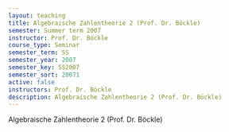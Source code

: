 ```yaml
---
layout: teaching
title: Algebraische Zahlentheorie 2 (Prof. Dr. Böckle)
semester: Summer term 2007
instructor: Prof. Dr. Böckle
course_type: Seminar
semester_term: SS
semester_year: 2007
semester_key: SS2007
semester_sort: 20071
active: false
instructors: Prof. Dr. Böckle
description: Algebraische Zahlentheorie 2 (Prof. Dr. Böckle)
---
```


Algebraische Zahlentheorie 2 (Prof. Dr. Böckle)

